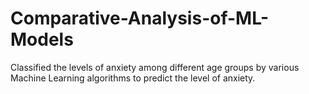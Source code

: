 # Comparative-Analysis-of-ML-Models
Classified the levels of anxiety among different age groups by various Machine Learning algorithms to predict the level of anxiety.
